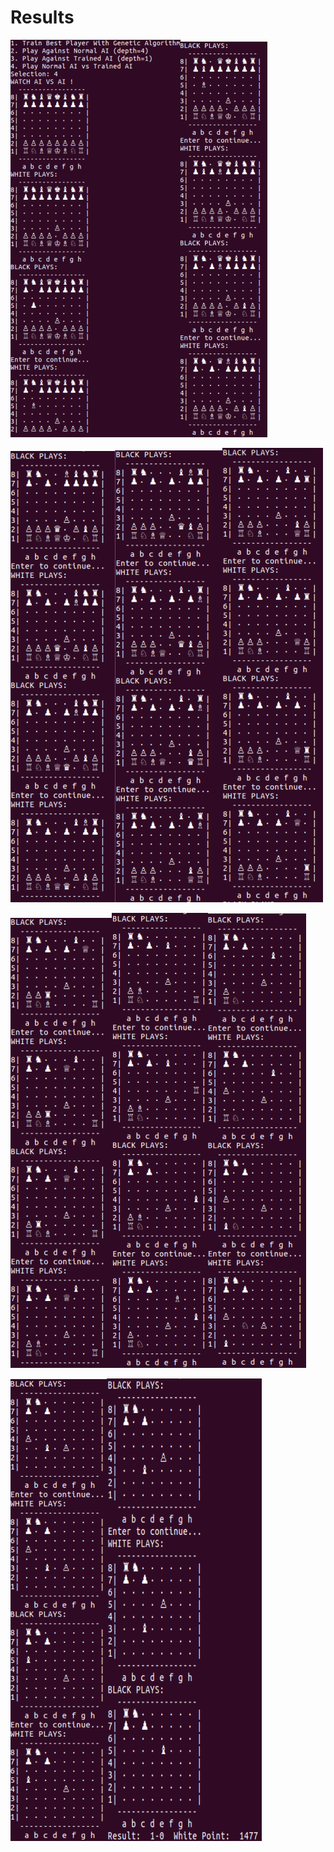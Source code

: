# Results

![result_1](img/result_1.png)![result_2](img/result_2.png) 

![result_3](img/result_3.png)![result_4](img/result_4.png)![result_5](img/result_5.png)

![result_6](img/result_6.png)![result_7](img/result_7.png)![result_8](img/result_8.png)

![result_9](img/result_9.png)![result_10](img/result_10.png)